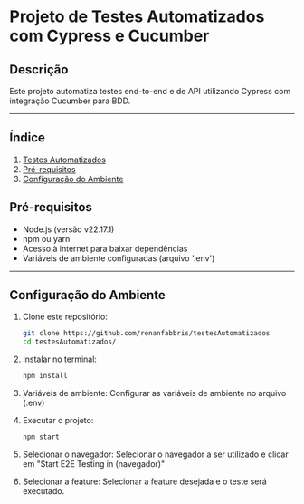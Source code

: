 # Projeto de Testes Automatizados com Cypress e Cucumber

## Descrição
Este projeto automatiza testes end-to-end e de API utilizando Cypress com integração Cucumber para BDD.

---
## Índice
1. [Testes Automatizados](#descrição)
2. [Pré-requisitos](#pré-requisitos)
3. [Configuração do Ambiente](#configuração-do-ambiente)

## Pré-requisitos

- Node.js (versão v22.17.1)
- npm ou yarn
- Acesso à internet para baixar dependências
- Variáveis de ambiente configuradas (arquivo '.env')

---

## Configuração do Ambiente

1. Clone este repositório:
   ```bash
   git clone https://github.com/renanfabbris/testesAutomatizados
   cd testesAutomatizados/
   ```
2. Instalar no terminal:
   ```bash
   npm install
   ```
3. Variáveis de ambiente:
   Configurar as variáveis de ambiente no arquivo (.env)

4. Executar o projeto:
   ```bash
   npm start
   ```
5. Selecionar o navegador:
   Selecionar o navegador a ser utilizado e clicar em "Start E2E Testing in (navegador)"

6. Selecionar a feature:
   Selecionar a feature desejada e o teste será executado.